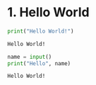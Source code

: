 # 1. Hello World

<!--
filename: chapter-1/hello-world.py
-->

```python
print("Hello World!")
```

<!-- 
runs: chapter-1/hello-world.py
stdin: ''
stdout: 'BLOCK'
-->

```bash
Hello World!
```

<!--
filename: chapter-1/hello.py
-->

```python
name = input()
print("Hello", name)
```

<!-- 
runs: chapter-1/hello.py
stdin: 'World!'
stdout: 'BLOCK'
-->

```bash
Hello World!
```
